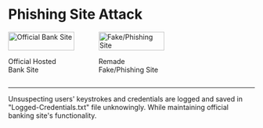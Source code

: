 # Phishing Site Attack

<div style="display: grid; grid-template-columns: repeat(3, 1fr); gap: 50px;">

  <!-- Official Hosted Bank Site -->
  <div style="display: flex; flex-direction: column; justify-content: center; align-items: center;">
<img src="./Uconn Husky Bank Cross-Site Web Attacks/Phishing Husky Banking Attack/Snapshots/Offical_Banking_Site.PNG" alt="Official Bank Site" style="width: 100%; height: auto;">
    <p>Official Hosted Bank Site</p>
  </div>

  <!-- Fake/Phishing Site -->
  <div style="display: flex; flex-direction: column; justify-content: center; align-items: center;">
    <img src="./Uconn Husky Bank Cross-Site Web Attacks/Phishing Husky Banking Attack/Snapshots/Phishing_Banking_Site.PNG" alt="Fake/Phishing Site" style="width: 100%; height: auto;">
    <p>Remade Fake/Phishing Site</p>
  </div>

</div>

---

Unsuspecting users' keystrokes and credentials are logged and saved in "Logged-Credentials.txt" file unknowingly. 
While maintaining official banking site's functionality.
